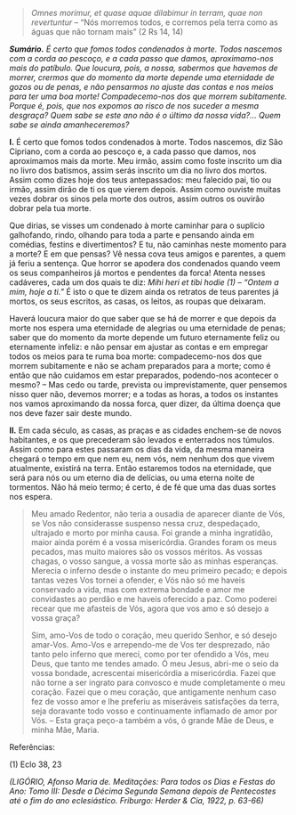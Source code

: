 > *Omnes morimur, et quase aquae dilabimur in terram, quae non revertuntur* – “Nós morremos todos, e corremos pela terra como as águas que não tornam mais” (2 Rs 14, 14)

***Sumário.** É certo que fomos todos condenados à morte. Todos nascemos com a corda ao pescoço, e a cada passo que damos, aproximamo-nos mais do patíbulo. Que loucura, pois, a nossa, sabermos que havemos de morrer, crermos que do momento da morte depende uma eternidade de gozos ou de penas, e não pensarmos no ajuste das contas e nos meios para ter uma boa morte! Compadecemo-nos dos que morrem subitamente. Porque é, pois, que nos expomos ao risco de nos suceder a mesma desgraça? Quem sabe se este ano não é o último da nossa vida?… Quem sabe se ainda amanheceremos?*

**I.** É certo que fomos todos condenados à morte. Todos nascemos, diz São Cipriano, com a corda ao pescoço e, a cada passo que damos, nos aproximamos mais da morte. Meu irmão, assim como foste inscrito um dia no livro dos batismos, assim serás inscrito um dia no livro dos mortos. Assim como dizes hoje dos teus antepassados: meu falecido pai, tio ou irmão, assim dirão de ti os que vierem depois. Assim como ouviste muitas vezes dobrar os sinos pela morte dos outros, assim outros os ouvirão dobrar pela tua morte.

Que dirias, se visses um condenado à morte caminhar para o suplício galhofando, rindo, olhando para toda a parte e pensando ainda em comédias, festins e divertimentos? E tu, não caminhas neste momento para a morte? E em que pensas? Vê nessa cova teus amigos e parentes, a quem já feriu a sentença. Que horror se apodera dos condenados quando veem os seus companheiros já mortos e pendentes da forca! Atenta nesses cadáveres, cada um dos quais te diz: *Mihi heri et tibi hodie (1) – “Ontem a mim, hoje a ti.”* É isto o que te dizem ainda os retratos de teus parentes já mortos, os seus escritos, as casas, os leitos, as roupas que deixaram.

Haverá loucura maior do que saber que se há de morrer e que depois da morte nos espera uma eternidade de alegrias ou uma eternidade de penas; saber que do momento da morte depende um futuro eternamente feliz ou eternamente infeliz: e não pensar em ajustar as contas e em empregar todos os meios para te ruma boa morte: compadecemo-nos dos que morrem subitamente e não se acham preparados para a morte; como é então que não cuidamos em estar preparados, podendo-nos acontecer o mesmo? – Mas cedo ou tarde, prevista ou imprevistamente, quer pensemos nisso quer não, devemos morrer; e a todas as horas, a todos os instantes nos vamos aproximando da nossa forca, quer dizer, da última doença que nos deve fazer sair deste mundo.

**II.** Em cada século, as casas, as praças e as cidades enchem-se de novos habitantes, e os que precederam são levados e enterrados nos túmulos. Assim como para estes passaram os dias da vida, da mesma maneira chegará o tempo em que nem eu, nem vós, nem nenhum dos que vivem atualmente, existirá na terra. Então estaremos todos na eternidade, que será para nós ou um eterno dia de delícias, ou uma eterna noite de tormentos. Não há meio termo; é certo, é de fé que uma das duas sortes nos espera.

> Meu amado Redentor, não teria a ousadia de aparecer diante de Vós, se Vos não considerasse suspenso nessa cruz, despedaçado, ultrajado e morto por minha causa. Foi grande a minha ingratidão, maior ainda porém é a vossa misericórdia. Grandes foram os meus pecados, mas muito maiores são os vossos méritos. As vossas chagas, o vosso sangue, a vossa morte são as minhas esperanças. Merecia o inferno desde o instante do meu primeiro pecado; e depois tantas vezes Vos tornei a ofender, e Vós não só me haveis conservado a vida, mas com extrema bondade e amor me convidastes ao perdão e me haveis oferecido a paz. Como poderei recear que me afasteis de Vós, agora que vos amo e só desejo a vossa graça?
>
> Sim, amo-Vos de todo o coração, meu querido Senhor, e só desejo amar-Vos. Amo-Vos e arrependo-me de Vos ter desprezado, não tanto pelo inferno que mereci, como por ter ofendido a Vós, meu Deus, que tanto me tendes amado. Ó meu Jesus, abri-me o seio da vossa bondade, acrescentai misericórdia a misericórdia. Fazei que não torne a ser ingrato para convosco e mude completamente o meu coração. Fazei que o meu coração, que antigamente nenhum caso fez de vosso amor e lhe preferiu as miseráveis satisfações da terra, seja doravante todo vosso e continuamente inflamado de amor por Vós. – Esta graça peço-a também a vós, ó grande Mãe de Deus, e minha Mãe, Maria.

Referências:

\(1\) Eclo 38, 23

*(LIGÓRIO, Afonso Maria de. Meditações: Para todos os Dias e Festas do Ano: Tomo III: Desde a Décima Segunda Semana depois de Pentecostes até o fim do ano eclesiástico. Friburgo: Herder & Cia, 1922, p. 63-66)*
